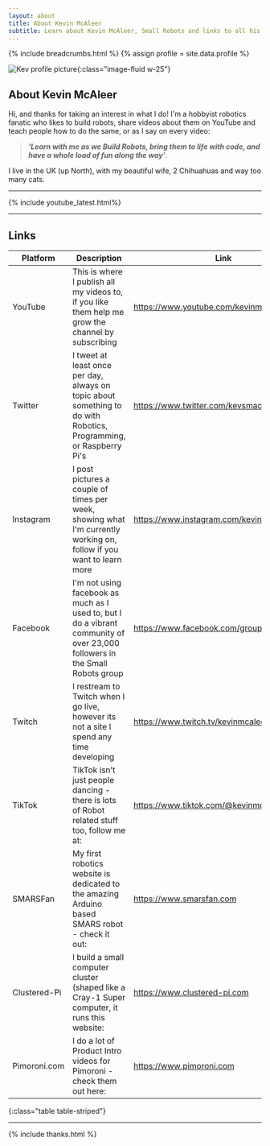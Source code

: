 ```yaml
---
layout: about
title: About Kevin McAleer
subtitle: Learn about Kevin McAleer, Small Robots and links to all his social media
---
```


{% include breadcrumbs.html %}
{% assign profile = site.data.profile %}

![Kev profile picture]({{profile.image}}){:class="image-fluid w-25"}

## About Kevin McAleer

Hi, and thanks for taking an interest in what I do!
I'm a hobbyist robotics fanatic who likes to build robots, share videos about them on YouTube and teach people how to do the same, or as I say on every video:

> ***'Learn with me as we Build Robots, bring them to life with code, and have a whole load of fun along the way'***.

I live in the UK (up North), with my beautiful wife, 2 Chihuahuas and way too many cats.

---

{% include youtube_latest.html%}

---

## Links

Platform | Description                                                                                        | Link
---------|----------------------------------------------------------------------------------------------------|-----------------------------------------
YouTube  | This is where I publish all my videos to, if you like them help me grow the channel by subscribing | <https://www.youtube.com/kevinmcaleer28>
Twitter | I tweet at least once per day, always on topic about something to do with Robotics, Programming, or Raspberry Pi's| <https://www.twitter.com/kevsmac>
Instagram| I post pictures a couple of times per week, showing what I'm currently working on, follow if you want to learn more| <https://www.instagram.com/kevinmcaleer>
Facebook| I'm not using facebook as much as I used to, but I do a vibrant community of over 23,000 followers in the Small Robots group| <https://www.facebook.com/groups/smallrobots>
Twitch| I restream to Twitch when I go live, however its not a site I spend any time developing | <https://www.twitch.tv/kevinmcaleer>
TikTok| TikTok isn’t just people dancing - there is lots of Robot related stuff too, follow me at: | <https://www.tiktok.com/@kevinmcaleer6>
SMARSFan|My first robotics website is dedicated to the amazing Arduino based SMARS robot - check it out: | <https://www.smarsfan.com>
Clustered-Pi|I build a small computer cluster (shaped like a Cray-1 Super computer, it runs this website:| <https://www.clustered-pi.com>
Pimoroni.com | I do a lot of Product Intro videos for Pimoroni - check them out here: | <https://www.pimoroni.com>
{:class="table table-striped"}

---

{% include thanks.html %}